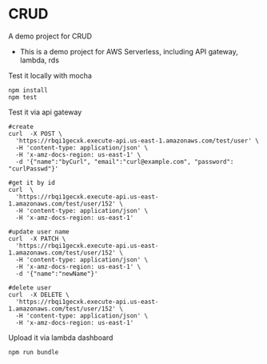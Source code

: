 # CRUD
A demo project for CRUD
* This is a demo project for AWS Serverless, including API gateway, lambda, rds




Test it locally with mocha

```
npm install
npm test
```

Test it via api gateway
```
#create
curl  -X POST \
  'https://rbqi1gecxk.execute-api.us-east-1.amazonaws.com/test/user' \
  -H 'content-type: application/json' \
  -H 'x-amz-docs-region: us-east-1' \
  -d '{"name":"byCurl", "email":"curl@example.com", "password": "curlPasswd"}'

#get it by id
curl  \
  'https://rbqi1gecxk.execute-api.us-east-1.amazonaws.com/test/user/152' \
  -H 'content-type: application/json' \
  -H 'x-amz-docs-region: us-east-1'

#update user name
curl  -X PATCH \
  'https://rbqi1gecxk.execute-api.us-east-1.amazonaws.com/test/user/152' \
  -H 'content-type: application/json' \
  -H 'x-amz-docs-region: us-east-1' \
  -d '{"name":"newName"}'

#delete user
curl  -X DELETE \
  'https://rbqi1gecxk.execute-api.us-east-1.amazonaws.com/test/user/152' \
  -H 'content-type: application/json' \
  -H 'x-amz-docs-region: us-east-1'
```

Upload it via lambda dashboard
```
npm run bundle
```
